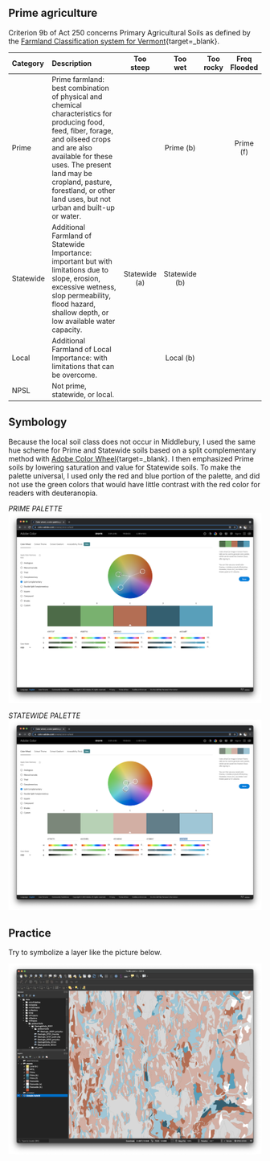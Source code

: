 ## Prime agriculture  

Criterion 9b of Act 250 concerns Primary Agricultural Soils as defined by the [Farmland Classification system for Vermont](https://drive.google.com/file/d/1TP2_-SwG4UpUWVKo6tFRm49J1RJTLzhf/view?usp=sharing){target=_blank}.  

| Category | Description | Too <br>steep | Too <br>wet | Too <br>rocky | Freq <br>Flooded
| :--- | :--- | :---: | :---: | :---: | :---: |
| Prime | Prime farmland: best combination of physical and chemical characteristics for producing food, feed, fiber, forage, and oilseed crops and are also available for these uses. The present land may be cropland, pasture, forestland, or other land uses, but not urban and built-up or water. | | Prime (b) | | Prime (f) |   
| Statewide| Additional Farmland of Statewide Importance: important but with limitations due to slope, erosion, excessive wetness, slop permeability, flood hazard, shallow depth, or low available water capacity. | Statewide (a) | Statewide (b)|  | |
| Local| Additional Farmland of Local Importance: with limitations that can be overcome. | | Local (b) | | |
| NPSL | Not prime, statewide, or local. | | | | |

## Symbology
Because the local soil class does not occur in Middlebury, I used the same hue scheme for Prime and Statewide soils based on a split complementary method with [Adobe Color Wheel](https://color.adobe.com/create/color-wheel){target=_blank}. I then emphasized Prime soils by lowering saturation and value for Statewide soils. To make the palette universal, I used only the red and blue portion of the palette, and did not use the green colors that would have little contrast with the red color for readers with deuteranopia.     

_PRIME PALETTE_
![Prime Palette](images/primePalette.png)

_STATEWIDE PALETTE_   
![Statewide Palette](images/statewidePalette.png)

## Practice  
Try to symbolize a layer like the picture below.  

![PRIME](images/PRIME.png)    
